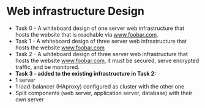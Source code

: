 # Web infrastructure Design
* Task 0 - A  whiteboard design of one server web infrastructure that hosts the website that is reachable via www.foobar.com.
* Task 1 - A whiteboard design of three server web infrastructure that hosts the website www.foobar.com
* Task 2 - A whiteboard design of three server web infrastructure that hosts the website www.foobar.com, it must be secured, serve encrypted traffic, and be monitored.
* **Task 3 - added to the existing infrastructure in Task 2:**
* 1 server
* 1 load-balancer (HAproxy) configured as cluster with the other one
* Split components (web server, application server, database) with their own server

